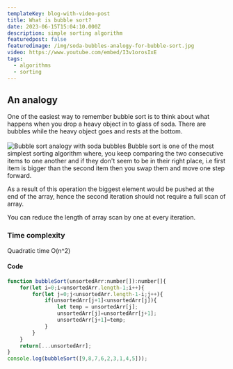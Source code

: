 ```yaml
---
templateKey: blog-with-video-post
title: What is bubble sort?
date: 2023-06-15T15:04:10.000Z
description: simple sorting algorithm
featuredpost: false
featuredimage: /img/soda-bubbles-analogy-for-bubble-sort.jpg
video: https://www.youtube.com/embed/I3v1orosIxE
tags:
  - algorithms
  - sorting
---
```

##
## An analogy

One of the easiest way to remember bubble sort is to think about what happens when you drop a heavy object in to glass of soda. There are bubbles while the heavy object goes and rests at the bottom. \
\
![Bubble sort analogy with soda bubbles](/img/soda-bubbles-analogy-for-bubble-sort.jpg "Bubble Sort")
Bubble sort is one of the most simplest sorting algorithm where, you keep comparing the two consecutive items to one another and if they don't seem to be in their right place, i.e first item is bigger than the second item then you swap them and move one step forward. 

As a result of this operation the biggest element would be pushed at the end of the array, hence the second iteration should not require a full scan of array. 

You can reduce the length of array scan by one at every iteration.
### Time complexity
Quadratic time O(n^2)
#### Code

```javascript
function bubbleSort(unsortedArr:number[]):number[]{
    for(let i=0;i<unsortedArr.length-1;i++){
        for(let j=0;j<unsortedArr.length-1-i;j++){
            if(unsortedArr[j+1]<unsortedArr[j]){
                let temp = unsortedArr[j];
                unsortedArr[j]=unsortedArr[j+1];
                unsortedArr[j+1]=temp;
            }
        }
    }
    return[...unsortedArr];
}
console.log(bubbleSort([9,8,7,6,2,3,1,4,5]));

```